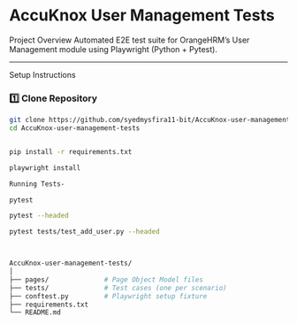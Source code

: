 # AccuKnox User Management Tests

Project Overview
Automated E2E test suite for OrangeHRM’s User Management module using Playwright (Python + Pytest).

---

Setup Instructions

### 1️⃣ Clone Repository
```bash
git clone https://github.com/syedmysfira11-bit/AccuKnox-user-management-tests.git
cd AccuKnox-user-management-tests


pip install -r requirements.txt

playwright install

Running Tests-

pytest

pytest --headed

pytest tests/test_add_user.py --headed



AccuKnox-user-management-tests/
│
├── pages/              # Page Object Model files
├── tests/              # Test cases (one per scenario)
├── conftest.py         # Playwright setup fixture
├── requirements.txt
└── README.md
